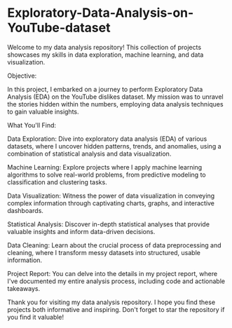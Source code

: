 # Exploratory-Data-Analysis-on-YouTube-dataset

Welcome to my data analysis repository! This collection of projects showcases my skills in data exploration, machine learning, and data visualization.

Objective:

In this project, I embarked on a journey to perform Exploratory Data Analysis (EDA) on the YouTube dislikes dataset. My mission was to unravel the stories hidden within the numbers, employing data analysis techniques to gain valuable insights.

What You'll Find:

Data Exploration: Dive into exploratory data analysis (EDA) of various datasets, where I uncover hidden patterns, trends, and anomalies, using a combination of statistical analysis and data visualization.

Machine Learning: Explore projects where I apply machine learning algorithms to solve real-world problems, from predictive modeling to classification and clustering tasks.

Data Visualization: Witness the power of data visualization in conveying complex information through captivating charts, graphs, and interactive dashboards.

Statistical Analysis: Discover in-depth statistical analyses that provide valuable insights and inform data-driven decisions.

Data Cleaning: Learn about the crucial process of data preprocessing and cleaning, where I transform messy datasets into structured, usable information.

Project Report: You can delve into the details in my project report, where I've documented my entire analysis process, including code and actionable takeaways.

Thank you for visiting my data analysis repository. I hope you find these projects both informative and inspiring. Don't forget to star the repository if you find it valuable!

